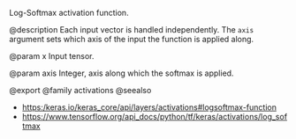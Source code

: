 Log-Softmax activation function.

@description
Each input vector is handled independently.
The `axis` argument sets which axis of the input the function
is applied along.

@param x
Input tensor.

@param axis
Integer, axis along which the softmax is applied.

@export
@family activations
@seealso
+ <https:/keras.io/keras_core/api/layers/activations#logsoftmax-function>
+ <https://www.tensorflow.org/api_docs/python/tf/keras/activations/log_softmax>
